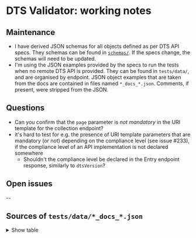 # DTS Validator: working notes

## Maintenance

- I have derived JSON schemas for all objects defined as per DTS API specs. They schemas can be found in [`schemas/`](./schemas/). If the specs change, the schemas will need to be updated.
- I'm using the JSON examples provided by the specs to run the tests when no remote DTS API is provided. They can be found in `tests/data/`, and are organised by endpoint. JSON object examples that are taken from the docs are contained in files named `*_docs_*.json`. Comments, if present, were stripped from the JSON. 

## Questions

- Can you confirm that the `page` parameter is *not mandatory* in the URI template for the collection endpoint?
- it's hard to test for e.g. the presence of URI template parameters that are mandatory (or not) depending on the compliance level (see issue #233), if the compliance level of an API implementation is not declared somewhere
    - Shouldn't the compliance level be declared in the Entry endpoint response, similarly to `dtsVersion`?

## Open issues

--


## Sources of `tests/data/*_docs_*.json`

<details>
<summary>Show table</summary>

| JSON file | DTS specs file| Lines in file |
|-----------|----------------------|---------|
| `entry_docs_response.json` | `specification/versions/unstable/README.md`| 184-192|
| `collection_docs_response_one.json` | `specification/versions/unstable/README.md` | 350-396 |
| `collection_docs_response_readable.json` | `specification/versions/unstable/README.md` | 473-521 |
| `collection_docs_response_root.json` | `specification/versions/unstable/README.md` | 267-313 |
| `navigation_docs_response_down_one.json` | `specification/versions/unstable/README.md` |894-973|
| `navigation_docs_response_down_two.json` | `specification/versions/unstable/README.md` | 1034-1166|
| `navigation_docs_response_ref.json` | `specification/versions/unstable/README.md` |1146-1261|
| `navigation_docs_response_down_top_ref_down_two.json` | `specification/versions/unstable/README.md` |1283-1398|
| `navigation/navigation_docs_response_low_ref_down_one.json` | `specification/versions/unstable/README.md` |1418-1498|
| `navigation/navigation_docs_response_range_plus_down.json` | `specification/versions/unstable/README.md` |1519-1680|

</details>